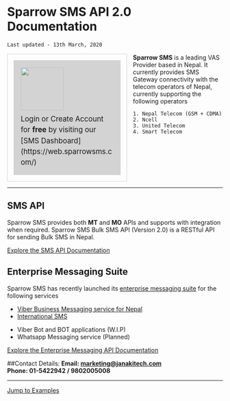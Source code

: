 # Sparrow SMS API 2.0 Documentation

`Last updated - 13th March, 2020`

<span style='padding:1em;margin:0 1em 0 0; display:inline-block;float:left; width:250px;border:1px solid lightgrey;'>
	<span style='padding:1em; display:block; background:lightgrey; font-size:1.2em; line-height:1.5em;'>
		<img src="https://sparrowsms.com//wp-content/uploads/2021/11/Sparrow-SMS-Logo-Final.webp" width="100" style='display:block;margin-bottom:0.5em;' />
	Login or Create Account for <strong>free</strong>
	by visiting our
	<br />
	[SMS Dashboard](https://web.sparrowsms.com/)
	</span>
</span>



**Sparrow SMS** is a leading VAS Provider based in Nepal. It currently provides SMS Gateway connectivity with the telecom operators of Nepal, currently supporting the following operators

`1. Nepal Telecom (GSM + CDMA)`  
`2. Ncell`  
`3. United Telecom`  
`4. Smart Telecom`  

<div style='clear:both'></div>
<hr />

## SMS API
Sparrow SMS provides both **MT** and **MO** APIs and supports with integration when required.
Sparrow SMS Bulk SMS API (Version 2.0) is a RESTful API for sending Bulk SMS in Nepal.

[Explore the SMS API Documentation](sms/documentation)


## Enterprise Messaging Suite
Sparrow SMS has recently launched its [enterprise messaging suite](https://ent.sparrowsms.com) for the following services

- [Viber Business Messaging service for Nepal](enterprise/viber/)
- [International SMS](enterprise/international-sms)
<!-- - [SecondFactor as Service](enterprise/secondfactor) -->
- Viber Bot and BOT applications (W.I.P)
- Whatsapp Messaging service (Planned)

[Explore the Enterprise Messaging API Documentation](enterprise/)

##Contact Details:
**Email: marketing@janakitech.com**  
**Phone: 01-5422942 / 9802005008**
__ __




[Jump to Examples](examples)
